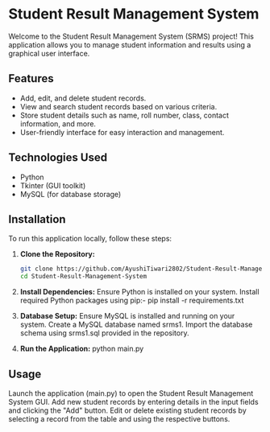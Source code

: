 # Student Result Management System

Welcome to the Student Result Management System (SRMS) project! This application allows you to manage student information and results using a graphical user interface.

## Features

- Add, edit, and delete student records.
- View and search student records based on various criteria.
- Store student details such as name, roll number, class, contact information, and more.
- User-friendly interface for easy interaction and management.

## Technologies Used

- Python
- Tkinter (GUI toolkit)
- MySQL (for database storage)

## Installation

To run this application locally, follow these steps:

1. **Clone the Repository:**
   ```bash
   git clone https://github.com/AyushiTiwari2802/Student-Result-Management-System.git
   cd Student-Result-Management-System
   
2. **Install Dependencies:**
Ensure Python is installed on your system.
Install required Python packages using pip:-
pip install -r requirements.txt

3. **Database Setup:**
Ensure MySQL is installed and running on your system.
Create a MySQL database named srms1.
Import the database schema using srms1.sql provided in the repository.

4. **Run the Application:**
   python main.py

## Usage

Launch the application (main.py) to open the Student Result Management System GUI.
Add new student records by entering details in the input fields and clicking the "Add" button.
Edit or delete existing student records by selecting a record from the table and using the respective buttons.
